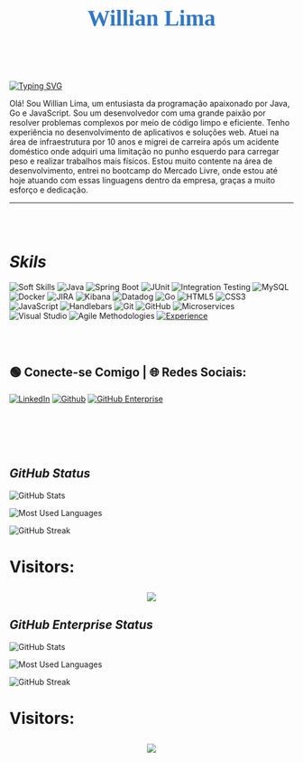 <link href="https://fonts.googleapis.com/css2?family=Monoton&display=swap" rel="stylesheet">

<h1 style="font-family: Monoton; font-size: 40px; color: #3178C6; text-align: center;">
    
Willian Lima</h1>
<br><br>

[![Typing SVG](https://readme-typing-svg.herokuapp.com/?color=50CEEB&size=45&center=true&vCenter=true&width=900&lines=Seja+Bem+Vindo+ao+Meu+Perfil+👋)](https://github.com/williandsl)




Olá! Sou Willian Lima, um entusiasta da programação apaixonado por Java, Go e JavaScript. Sou um desenvolvedor com uma grande paixão por resolver problemas complexos por meio de código limpo e eficiente. Tenho experiência no desenvolvimento de aplicativos e soluções web. Atuei na área de infraestrutura por 10 anos e migrei de carreira após um acidente doméstico onde adquiri uma limitação no punho esquerdo para carregar peso e realizar trabalhos mais físicos. Estou muito contente na área de desenvolvimento, entrei no bootcamp do Mercado Livre, onde estou até hoje atuando com essas linguagens dentro da empresa, graças a muito esforço e dedicação.
___
<br><br>

# ***Skils***
![Soft Skills](https://img.shields.io/badge/Soft%20Skills-008080?style=flat&logo=soft-skill&logoColor=white)
![Java](https://img.shields.io/badge/Java-007396?style=flat&logo=openjdk&logoColor=white)
![Spring Boot](https://img.shields.io/badge/Spring%20Boot-6DB33F?style=flat&logo=spring-boot&logoColor=white)
![JUnit](https://img.shields.io/badge/JUnit-25A162?style=flat&logo=junit5&logoColor=white)
![Integration Testing](https://img.shields.io/badge/Integration_Testing-FF5733?style=flat&logo=junit&logoColor=white)
![MySQL](https://img.shields.io/badge/MySQL-4479A1?style=flat&logo=mysql&logoColor=white)
![Docker](https://img.shields.io/badge/Docker-2496ED?style=flat&logo=docker&logoColor=white)
![JIRA](https://img.shields.io/badge/JIRA-0052CC?style=flat&logo=jira&logoColor=white)
![Kibana](https://img.shields.io/badge/Kibana-E4405F?style=flat&logo=kibana&logoColor=white)
![Datadog](https://img.shields.io/badge/Datadog-632CA6?style=flat&logo=datadog&logoColor=white)
![Go](https://img.shields.io/badge/Go-00ADD8?style=flat&logo=go&logoColor=white)
![HTML5](https://img.shields.io/badge/HTML5-E34F26?style=flat&logo=html5&logoColor=white)
![CSS3](https://img.shields.io/badge/CSS3-1572B6?style=flat&logo=css3&logoColor=white)
![JavaScript](https://img.shields.io/badge/JavaScript-F7DF1E?style=flat&logo=javascript&logoColor=black)
![Handlebars](https://img.shields.io/badge/Handlebars-F0772B?style=flat&logo=handlebars&logoColor=white)
![Git](https://img.shields.io/badge/Git-F05032?style=flat&logo=git&logoColor=white)
![GitHub](https://img.shields.io/badge/GitHub-181717?style=flat&logo=github&logoColor=white)
![Microservices](https://img.shields.io/badge/Microservices-2496ED?style=flat&logo=microservices&logoColor=white)
![Visual Studio](https://img.shields.io/badge/Visual%20Studio-5C2D91?style=flat&logo=visual-studio&logoColor=white)
![Agile Methodologies](https://img.shields.io/badge/Agile_Methodologies-2496ED?style=flat&logo=agile&logoColor=white)
[![Experience](https://img.shields.io/badge/Experience-10%2B_years-4CAF50?style=flat&logo=linkedin&logoColor=white)](https://www.linkedin.com/in/williandsl/)

<br><br>
## 🟢 Conecte-se Comigo | 🌐 Redes Sociais:

[![LinkedIn](https://img.shields.io/badge/LinkedIn-0A66C2?informational?style=flat&logo=linkedin&logoColor=white)](https://www.linkedin.com/in/williandsl/) 
[![Github](https://img.shields.io/badge/Github-black?informational?style=flat&logo=github&logoColor=white)](https://github.com/williandsl) 
[![GitHub Enterprise](https://img.shields.io/badge/GitHub_Enterprise-000?style=flat&logo=GitHub&logoColor=white&link=https://github.com/williandslima)](https://github.com/williandslima)



<br><br>
<br><br>

## ***GitHub Status***
![GitHub Stats](https://github-readme-stats.vercel.app/api?username=williandsl&theme=transparent&bg_color=000&border_color=30A3DC&show_icons=true&icon_color=30A3DC&title_color=30ADC&text_color=FFF)

![Most Used Languages](https://github-readme-stats-git-masterrstaa-rickstaa.vercel.app/api/top-langs/?username=williandsl&layout=compact&bg_color=000&border_color=30A3DC&title_color=30ADC&text_color=FFF)

![GitHub Streak](https://streak-stats.demolab.com?user=williandsl&theme=transparent)

<h1>
Visitors: <p align="center">   <img alingn="center" src="https://profile-counter.glitch.me/williandsl/count.svg" /></p>

## ***GitHub Enterprise Status***
![GitHub Stats](https://github-readme-stats.vercel.app/api?username=williandslima&theme=transparent&bg_color=000&border_color=30A3DC&show_icons=true&icon_color=30A3DC&title_color=30ADC&text_color=FFF)

![Most Used Languages](https://github-readme-stats-git-masterrstaa-rickstaa.vercel.app/api/top-langs/?username=williandslima&layout=compact&bg_color=000&border_color=30A3DC&title_color=30ADC&text_color=FFF)

![GitHub Streak](https://streak-stats.demolab.com?user=williandslima&theme=transparent)

<h1>
Visitors: <p align="center">   <img alingn="center" src="https://profile-counter.glitch.me/williandslima/count.svg" /></p>


